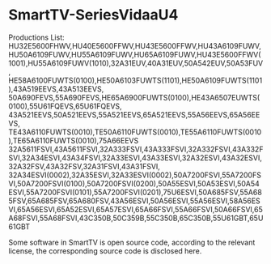 # SmartTV-SeriesVidaaU4
Productions List:
HU32E5600FHWV,HU40E5600FFWV,HU43E5600FFWV,HU43A6109FUWV,HU50A6109FUWV,HU55A6109FUWV,HU65A6109FUWV,HU43E5600FFWV(1001),HU55A6109FUWV(1010),32A31EUV,40A31EUV,50A542EUV,50A53FUV,
HE58A6100FUWTS(0100),HE50A6103FUWTS(1101),HE50A6109FUWTS(1101),43A519EEVS,43A513EEVS,
50A690FEVS,55A690FEVS,HE65A6900FUWTS(0100),HE43A6507EUWTS(0100),55U61FQEVS,65U61FQEVS,
43A521EEVS,50A521EEVS,55A521EEVS,65A521EEVS,55A56EEVS,65A56EEVS,
TE43A6110FUWTS(0010),TE50A6110FUWTS(0010),TE55A6110FUWTS(0010),TE65A6110FUWTS(0010),75A66EEVS
32A5611FSVI,43A5611FSVI,32A333FSVI,43A333FSVI,32A332FSVI,43A332FSVI,32A34ESVI,43A34FSVI,32A33ESVI,43A33ESVI,32A32ESVI,43A32ESVI,32A32FSV,43A32FSV,32A31FSVI,43A31FSVI,
32A34ESVI(0002),32A35ESVI,32A33ESVI(0002),50A7200FSVI,55A7200FSVI,50A7200FSVI(0100),50A7200FSVI(0200),50A55ESVI,50A53ESVI,50A54ESVI,55A7200FSVI(0101),55A7200FSVI(0201),75U6ESVI,50A685FSV,55A685FSV,65A685FSV,65A680FSV,43A56ESVI,50A56ESVI,55A56ESVI,58A56ESVI,65A56ESVI,65A52ESVI,65A57ESVI,65A66FSVI,55A66FSVI,50A66FSVI,65A68FSVI,55A68FSVI,43C350B,50C359B,55C350B,65C350B,55U61GBT,65U61GBT

Some software in SmartTV is open source code, according to the relevant license, the corresponding source code is disclosed here.

